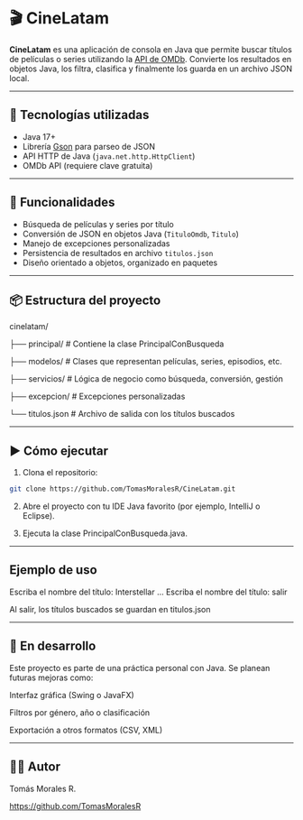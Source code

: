 # 🎬 CineLatam

**CineLatam** es una aplicación de consola en Java que permite buscar títulos de películas o series utilizando la [API de OMDb](https://www.omdbapi.com/). Convierte los resultados en objetos Java, los filtra, clasifica y finalmente los guarda en un archivo JSON local.

---

## 🧰 Tecnologías utilizadas

- Java 17+
- Librería [Gson](https://github.com/google/gson) para parseo de JSON
- API HTTP de Java (`java.net.http.HttpClient`)
- OMDb API (requiere clave gratuita)

---

## 🚀 Funcionalidades

- Búsqueda de películas y series por título
- Conversión de JSON en objetos Java (`TituloOmdb`, `Titulo`)
- Manejo de excepciones personalizadas
- Persistencia de resultados en archivo `titulos.json`
- Diseño orientado a objetos, organizado en paquetes

---

## 📦 Estructura del proyecto
cinelatam/

├── principal/ # Contiene la clase PrincipalConBusqueda

├── modelos/ # Clases que representan películas, series, episodios, etc.

├── servicios/ # Lógica de negocio como búsqueda, conversión, gestión

├── excepcion/ # Excepciones personalizadas

└── titulos.json # Archivo de salida con los títulos buscados

---

## ▶️ Cómo ejecutar

1. Clona el repositorio:
```bash
git clone https://github.com/TomasMoralesR/CineLatam.git
```
2. Abre el proyecto con tu IDE Java favorito (por ejemplo, IntelliJ o Eclipse).

3. Ejecuta la clase PrincipalConBusqueda.java.

---
## Ejemplo de uso
Escriba el nombre del título: Interstellar
...
Escriba el nombre del título: salir

Al salir, los títulos buscados se guardan en titulos.json

---
## 🧪 En desarrollo
Este proyecto es parte de una práctica personal con Java. Se planean futuras mejoras como:

Interfaz gráfica (Swing o JavaFX)

Filtros por género, año o clasificación

Exportación a otros formatos (CSV, XML)

---
## 🧑‍💻 Autor
Tomás Morales R.

https://github.com/TomasMoralesR